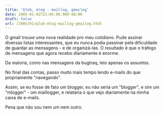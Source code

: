 ```yaml
---
title: 'Glob, mlog - maillog, gmailog'
date: 2005-01-02T21:05:00.000-08:00
draft: false
url: /2005/01/glob-mlog-maillog-gmailog.html
---
```


O gmail trouxe uma nova realidade pro meu cotidiano. Pude assinar diversas listas interessantes, que eu nunca podia passinar pela dificuldade de guardar as mensagens - e de organizá-las. O resultado é que o tráfego de mensagens que agora recebo diariamente é enorme.  
  
Da maioria, como nas mensagens da bugtraq, leio apenas os assuntos.  
  
No final das contas, passo muito mais tempo lendo e-mails do que propriamente "navegando".  
  
Assim, se eu fosse de fato um blogger, eu não seria um "blogger", e sim um "mlogger" - um maillogger, e relataria o que vejo diariamente na minha caixa de e-mails.  
  
Pena que não sou nem um nem outro.